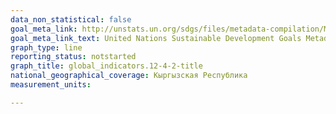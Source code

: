 ```yaml
---
data_non_statistical: false
goal_meta_link: http://unstats.un.org/sdgs/files/metadata-compilation/Metadata-Goal-12.pdf
goal_meta_link_text: United Nations Sustainable Development Goals Metadata (pdf 782kB)
graph_type: line
reporting_status: notstarted
graph_title: global_indicators.12-4-2-title
national_geographical_coverage: Кыргызская Республика
measurement_units: 

---
```

